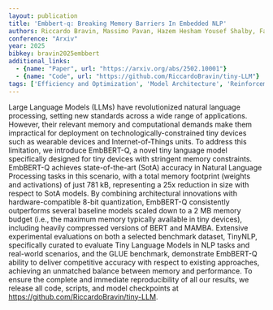 ```yaml
---
layout: publication
title: 'Embbert-q: Breaking Memory Barriers In Embedded NLP'
authors: Riccardo Bravin, Massimo Pavan, Hazem Hesham Yousef Shalby, Fabrizio Pittorino, Manuel Roveri
conference: "Arxiv"
year: 2025
bibkey: bravin2025embbert
additional_links:
  - {name: "Paper", url: "https://arxiv.org/abs/2502.10001"}
  - {name: "Code", url: "https://github.com/RiccardoBravin/tiny-LLM"}
tags: ['Efficiency and Optimization', 'Model Architecture', 'Reinforcement Learning', 'Quantization', 'BERT', 'Has Code', 'Applications']
---
```

Large Language Models (LLMs) have revolutionized natural language processing,
setting new standards across a wide range of applications. However, their
relevant memory and computational demands make them impractical for deployment
on technologically-constrained tiny devices such as wearable devices and
Internet-of-Things units. To address this limitation, we introduce EmbBERT-Q, a
novel tiny language model specifically designed for tiny devices with stringent
memory constraints. EmbBERT-Q achieves state-of-the-art (SotA) accuracy in
Natural Language Processing tasks in this scenario, with a total memory
footprint (weights and activations) of just 781 kB, representing a 25x
reduction in size with respect to SotA models. By combining architectural
innovations with hardware-compatible 8-bit quantization, EmbBERT-Q consistently
outperforms several baseline models scaled down to a 2 MB memory budget (i.e.,
the maximum memory typically available in tiny devices), including heavily
compressed versions of BERT and MAMBA. Extensive experimental evaluations on
both a selected benchmark dataset, TinyNLP, specifically curated to evaluate
Tiny Language Models in NLP tasks and real-world scenarios, and the GLUE
benchmark, demonstrate EmbBERT-Q ability to deliver competitive accuracy with
respect to existing approaches, achieving an unmatched balance between memory
and performance. To ensure the complete and immediate reproducibility of all
our results, we release all code, scripts, and model checkpoints at
https://github.com/RiccardoBravin/tiny-LLM.

